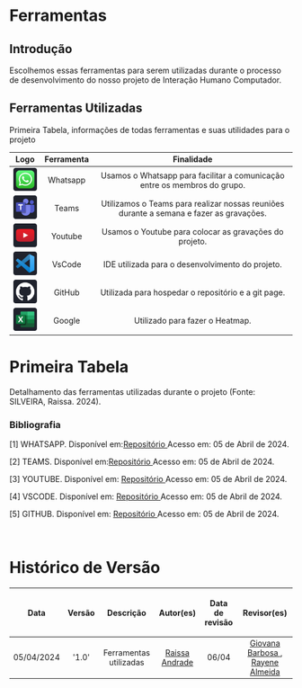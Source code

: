 # Ferramentas

## Introdução
Escolhemos essas ferramentas para serem utilizadas durante o processo de desenvolvimento do nosso projeto de Interação Humano Computador.

</p>

## Ferramentas Utilizadas

Primeira Tabela, informações de todas ferramentas e suas utilidades para o projeto 

| Logo | Ferramenta | Finalidade |
| :-----: | :-------: | :---------: |
| <img src="https://raw.githubusercontent.com/gui-bus/TechIcons/70f9ca213e35be00f41c0350d77c238c999db688/Dark/Whatsapp.svg" alt="whatsapp" width=50px>  | Whatsapp | Usamos o Whatsapp para facilitar a comunicação entre os membros do grupo. |
| <img src="https://raw.githubusercontent.com/gui-bus/TechIcons/70f9ca213e35be00f41c0350d77c238c999db688/Dark/Teams.svg" alt="Teams" width=50px> | Teams | Utilizamos o Teams para realizar nossas reuniões durante a semana e fazer as gravações. |
| <img src="https://raw.githubusercontent.com/gui-bus/TechIcons/70f9ca213e35be00f41c0350d77c238c999db688/Dark/Youtube.svg" alt="YouTube" width=50px> | Youtube | Usamos o Youtube para colocar as gravações do projeto.|
| <img src="https://raw.githubusercontent.com/gui-bus/TechIcons/70f9ca213e35be00f41c0350d77c238c999db688/Dark/VSCode.svg" alt="VsCode" width=50px> | VsCode | IDE utilizada para o desenvolvimento do projeto.|
| <img src="https://raw.githubusercontent.com/gui-bus/TechIcons/70f9ca213e35be00f41c0350d77c238c999db688/Dark/Github.svg" alt="GitHub" width=50px> | GitHub | Utilizada para hospedar o repositório e a git page.  |
| <img src="https://raw.githubusercontent.com/gui-bus/TechIcons/70f9ca213e35be00f41c0350d77c238c999db688/Dark/Excel.svg" alt="Google Planilhas" width=50px> | Google | Utilizado para fazer o Heatmap.  |


# Primeira Tabela 
  Detalhamento das ferramentas utilizadas durante o projeto 
  (Fonte: SILVEIRA, Raissa. 2024).


### Bibliografia 

[1] WHATSAPP. Disponível em:[Repositório ](https://github.com/gui-bus/TechIcons?tab=readme-ov-file.)  Acesso em: 05 de Abril de 2024.

[2] TEAMS. Disponível em:[Repositório ](https://github.com/gui-bus/TechIcons?tab=readme-ov-file.)  Acesso em: 05 de Abril de 2024.

[3] YOUTUBE. Disponível em: [Repositório ](https://github.com/gui-bus/TechIcons?tab=readme-ov-file.)  Acesso em: 05 de Abril de 2024.

[4] VSCODE. Disponível em: [Repositório ](https://github.com/gui-bus/TechIcons?tab=readme-ov-file.)  Acesso em: 05 de Abril de 2024.

[5] GITHUB. Disponível em: [Repositório ](https://github.com/gui-bus/TechIcons?tab=readme-ov-file.)  Acesso em: 05 de Abril de 2024.

<br/>


# Histórico de Versão 

| <p align="center">Data</p> | <p align="center">Versão</p> | <p align="center">Descrição</p> | <p align="center">Autor(es)</p> |<p align="center">Data de revisão</p> | <p align="center"> Revisor(es)</p> |
|:--: | :--: | :--: | :--: | :--: | :--:
|05/04/2024 | '1.0' | Ferramentas utilizadas | [Raissa Andrade ](https://github.com/RaissaAndradeS) | 06/04|[Giovana Barbosa ](https://github.com/gio221), [Rayene Almeida ](https://github.com/rayenealmeida)
